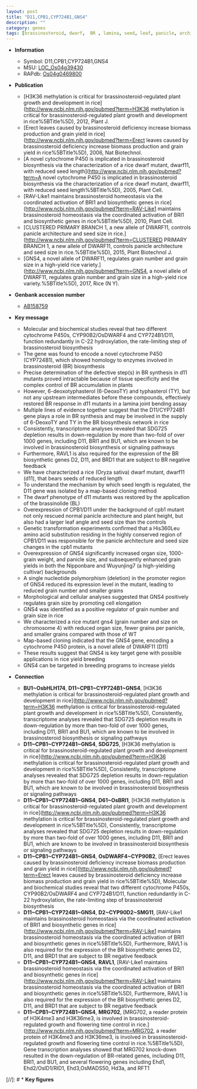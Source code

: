 ```yaml
---
layout: post
title: "D11,CPB1,CYP724B1,GNS4"
description: ""
category: genes
tags: [brassinosteroid, dwarf,  BR , lamina, seed, leaf, panicle, architecture, seed size, panicle architecture, grain, grains per panicle, grain number, map-based cloning, grain yield, yield, grain size, cell elongation, breeding, grain weight, organ size, panicle size]
---
```


* **Information**  
    + Symbol: D11,CPB1,CYP724B1,GNS4  
    + MSU: [LOC_Os04g39430](http://rice.plantbiology.msu.edu/cgi-bin/ORF_infopage.cgi?orf=LOC_Os04g39430)  
    + RAPdb: [Os04g0469800](http://rapdb.dna.affrc.go.jp/viewer/gbrowse_details/irgsp1?name=Os04g0469800)  

* **Publication**  
    + [H3K36 methylation is critical for brassinosteroid-regulated plant growth and development in rice](http://www.ncbi.nlm.nih.gov/pubmed?term=H3K36 methylation is critical for brassinosteroid-regulated plant growth and development in rice%5BTitle%5D), 2012, Plant J.
    + [Erect leaves caused by brassinosteroid deficiency increase biomass production and grain yield in rice](http://www.ncbi.nlm.nih.gov/pubmed?term=Erect leaves caused by brassinosteroid deficiency increase biomass production and grain yield in rice%5BTitle%5D), 2006, Nat Biotechnol.
    + [A novel cytochrome P450 is implicated in brassinosteroid biosynthesis via the characterization of a rice dwarf mutant, dwarf11, with reduced seed length](http://www.ncbi.nlm.nih.gov/pubmed?term=A novel cytochrome P450 is implicated in brassinosteroid biosynthesis via the characterization of a rice dwarf mutant, dwarf11, with reduced seed length%5BTitle%5D), 2005, Plant Cell.
    + [RAV-Like1 maintains brassinosteroid homeostasis via the coordinated activation of BRI1 and biosynthetic genes in rice](http://www.ncbi.nlm.nih.gov/pubmed?term=RAV-Like1 maintains brassinosteroid homeostasis via the coordinated activation of BRI1 and biosynthetic genes in rice%5BTitle%5D), 2010, Plant Cell.
    + [CLUSTERED PRIMARY BRANCH 1, a new allele of DWARF11, controls panicle architecture and seed size in rice.](http://www.ncbi.nlm.nih.gov/pubmed?term=CLUSTERED PRIMARY BRANCH 1, a new allele of DWARF11, controls panicle architecture and seed size in rice.%5BTitle%5D), 2015, Plant Biotechnol J.
    + [GNS4, a novel allele of DWARF11, regulates grain number and grain size in a high-yield rice variety.](http://www.ncbi.nlm.nih.gov/pubmed?term=GNS4, a novel allele of DWARF11, regulates grain number and grain size in a high-yield rice variety.%5BTitle%5D), 2017, Rice (N Y).

* **Genbank accession number**  
    + [AB158759](http://www.ncbi.nlm.nih.gov/nuccore/AB158759)

* **Key message**  
    + Molecular and biochemical studies reveal that two different cytochrome P450s, CYP90B2/OsDWARF4 and CYP724B1/D11, function redundantly in C-22 hydroxylation, the rate-limiting step of brassinosteroid biosynthesis
    + The gene was found to encode a novel cytochrome P450 (CYP724B1), which showed homology to enzymes involved in brassinosteroid (BR) biosynthesis
    + Precise determination of the defective step(s) in BR synthesis in d11 mutants proved intractable because of tissue specificity and the complex control of BR accumulation in plants
    + However, 6-deoxotyphasterol (6-DeoxoTY) and typhasterol (TY), but not any upstream intermediates before these compounds, effectively restored BR response in d11 mutants in a lamina joint bending assay
    + Multiple lines of evidence together suggest that the D11/CYP724B1 gene plays a role in BR synthesis and may be involved in the supply of 6-DeoxoTY and TY in the BR biosynthesis network in rice
    + Consistently, transcriptome analyses revealed that SDG725 depletion results in down-regulation by more than two-fold of over 1000 genes, including D11, BRI1 and BU1, which are known to be involved in brassinosteroid biosynthesis or signaling pathways
    + Furthermore, RAVL1 is also required for the expression of the BR biosynthetic genes D2, D11, and BRD1 that are subject to BR negative feedback
    + We have characterized a rice (Oryza sativa) dwarf mutant, dwarf11 (d11), that bears seeds of reduced length
    + To understand the mechanism by which seed length is regulated, the D11 gene was isolated by a map-based cloning method
    + The dwarf phenotype of d11 mutants was restored by the application of the brassinolide (BL)
    + Overexpression of CPB1/D11 under the background of cpb1 mutant not only rescued normal panicle architecture and plant height, but also had a larger leaf angle and seed size than the controls
    + Genetic transformation experiments confirmed that a His360Leu amino acid substitution residing in the highly conserved region of CPB1/D11 was responsible for the panicle architecture and seed size changes in the cpb1 mutants
    + Overexpression of GNS4 significantly increased organ size, 1000-grain weight, and panicle size, and subsequently enhanced grain yields in both the Nipponbare and Wuyunjing7 (a high-yielding cultivar) backgrounds
    + A single nucleotide polymorphism (deletion) in the promoter region of GNS4 reduced its expression level in the mutant, leading to reduced grain number and smaller grains
    + Morphological and cellular analyses suggested that GNS4 positively regulates grain size by promoting cell elongation
    + GNS4 was identified as a positive regulator of grain number and grain size in rice
    + We characterized a rice mutant gns4 (grain number and size on chromosome 4) with reduced organ size, fewer grains per panicle, and smaller grains compared with those of WT
    + Map-based cloning indicated that the GNS4 gene, encoding a cytochrome P450 protein, is a novel allele of DWARF11 (D11)
    + These results suggest that GNS4 is key target gene with possible applications in rice yield breeding
    + GNS4 can be targeted in breeding programs to increase yields

* **Connection**  
    + __BU1~OsbHLH174__, __D11~CPB1~CYP724B1~GNS4__, [H3K36 methylation is critical for brassinosteroid-regulated plant growth and development in rice](http://www.ncbi.nlm.nih.gov/pubmed?term=H3K36 methylation is critical for brassinosteroid-regulated plant growth and development in rice%5BTitle%5D), Consistently, transcriptome analyses revealed that SDG725 depletion results in down-regulation by more than two-fold of over 1000 genes, including D11, BRI1 and BU1, which are known to be involved in brassinosteroid biosynthesis or signaling pathways
    + __D11~CPB1~CYP724B1~GNS4__, __SDG725__, [H3K36 methylation is critical for brassinosteroid-regulated plant growth and development in rice](http://www.ncbi.nlm.nih.gov/pubmed?term=H3K36 methylation is critical for brassinosteroid-regulated plant growth and development in rice%5BTitle%5D), Consistently, transcriptome analyses revealed that SDG725 depletion results in down-regulation by more than two-fold of over 1000 genes, including D11, BRI1 and BU1, which are known to be involved in brassinosteroid biosynthesis or signaling pathways
    + __D11~CPB1~CYP724B1~GNS4__, __D61~OsBRI1__, [H3K36 methylation is critical for brassinosteroid-regulated plant growth and development in rice](http://www.ncbi.nlm.nih.gov/pubmed?term=H3K36 methylation is critical for brassinosteroid-regulated plant growth and development in rice%5BTitle%5D), Consistently, transcriptome analyses revealed that SDG725 depletion results in down-regulation by more than two-fold of over 1000 genes, including D11, BRI1 and BU1, which are known to be involved in brassinosteroid biosynthesis or signaling pathways
    + __D11~CPB1~CYP724B1~GNS4__, __OsDWARF4~CYP90B2__, [Erect leaves caused by brassinosteroid deficiency increase biomass production and grain yield in rice](http://www.ncbi.nlm.nih.gov/pubmed?term=Erect leaves caused by brassinosteroid deficiency increase biomass production and grain yield in rice%5BTitle%5D), Molecular and biochemical studies reveal that two different cytochrome P450s, CYP90B2/OsDWARF4 and CYP724B1/D11, function redundantly in C-22 hydroxylation, the rate-limiting step of brassinosteroid biosynthesis
    + __D11~CPB1~CYP724B1~GNS4__, __D2~CYP90D2~SMG11__, [RAV-Like1 maintains brassinosteroid homeostasis via the coordinated activation of BRI1 and biosynthetic genes in rice](http://www.ncbi.nlm.nih.gov/pubmed?term=RAV-Like1 maintains brassinosteroid homeostasis via the coordinated activation of BRI1 and biosynthetic genes in rice%5BTitle%5D), Furthermore, RAVL1 is also required for the expression of the BR biosynthetic genes D2, D11, and BRD1 that are subject to BR negative feedback
    + __D11~CPB1~CYP724B1~GNS4__, __RAVL1__, [RAV-Like1 maintains brassinosteroid homeostasis via the coordinated activation of BRI1 and biosynthetic genes in rice](http://www.ncbi.nlm.nih.gov/pubmed?term=RAV-Like1 maintains brassinosteroid homeostasis via the coordinated activation of BRI1 and biosynthetic genes in rice%5BTitle%5D), Furthermore, RAVL1 is also required for the expression of the BR biosynthetic genes D2, D11, and BRD1 that are subject to BR negative feedback
    + __D11~CPB1~CYP724B1~GNS4__, __MRG702__, [MRG702, a reader protein of H3K4me3 and H3K36me3, is involved in brassinosteroid-regulated growth and flowering time control in rice.](http://www.ncbi.nlm.nih.gov/pubmed?term=MRG702, a reader protein of H3K4me3 and H3K36me3, is involved in brassinosteroid-regulated growth and flowering time control in rice.%5BTitle%5D), Gene transcription analyses showed that MRG702 knock-down resulted in the down-regulation of BR-related genes, including D11, BRI1, and BU1, and several flowering genes including Ehd1, Ehd2/OsID1/RID1, Ehd3,OsMADS50, Hd3a, and RFT1

[//]: # * **Key figures**  


